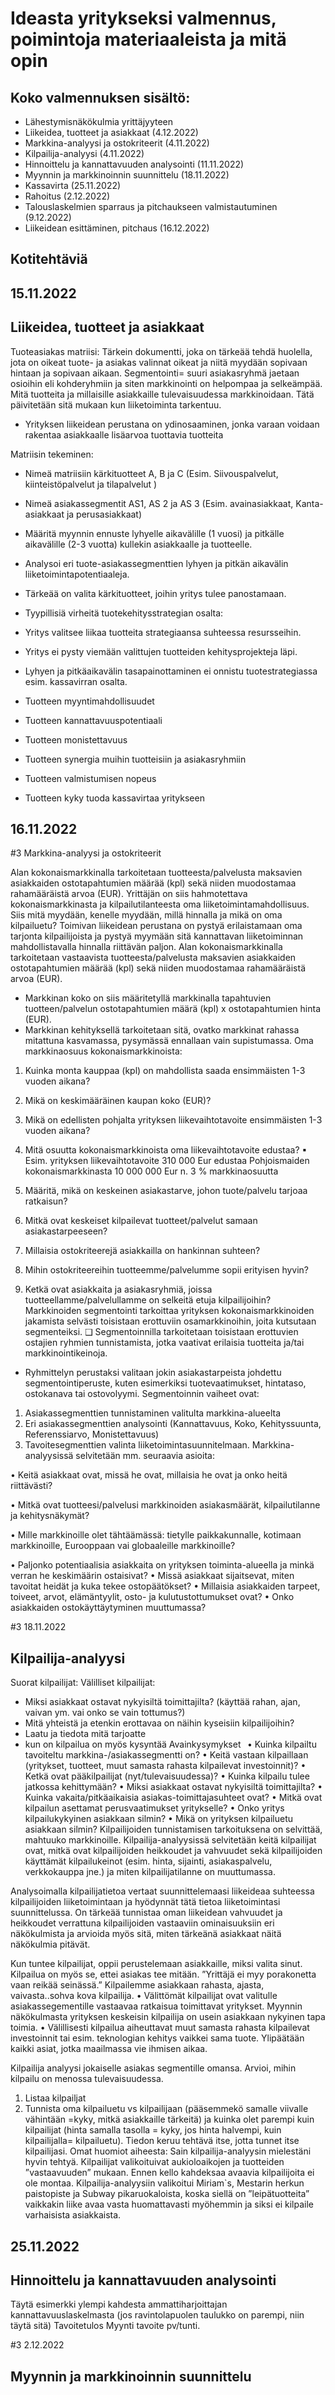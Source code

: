 # Ideasta yritykseksi valmennus, poimintoja materiaaleista ja mitä opin

## Koko valmennuksen sisältö:   
-   Lähestymisnäkökulmia yrittäjyyteen   
-   Liikeidea, tuotteet ja asiakkaat (4.12.2022)   
-   Markkina-analyysi ja ostokriteerit (4.11.2022)   
-   Kilpailija-analyysi (4.11.2022)   
-   Hinnoittelu ja kannattavuuden analysointi (11.11.2022)   
-   Myynnin ja markkinoinnin suunnittelu (18.11.2022)   
-   Kassavirta (25.11.2022)   
-   Rahoitus (2.12.2022)   
-   Talouslaskelmien sparraus ja pitchaukseen valmistautuminen (9.12.2022)   
-   Liikeidean esittäminen, pitchaus (16.12.2022)

## Kotitehtäviä   

## 15.11.2022   

## Liikeidea, tuotteet ja asiakkaat
Tuoteasiakas matriisi:
Tärkein dokumentti, joka on tärkeää tehdä huolella, jota on oikeat tuote- ja asiakas valinnat oikeat ja niitä myydään sopivaan hintaan ja sopivaan aikaan.
Segmentointi= suuri asiakasryhmä jaetaan osioihin eli kohderyhmiin ja siten markkinointi on helpompaa ja selkeämpää.
Mitä tuotteita ja millaisille asiakkaille tulevaisuudessa markkinoidaan. Tätä päivitetään sitä mukaan kun liiketoiminta tarkentuu. 
-	Yrityksen liikeidean perustana on ydinosaaminen, jonka varaan voidaan rakentaa asiakkaalle lisäarvoa tuottavia tuotteita

Matriisin tekeminen:
-	Nimeä matriisiin kärkituotteet A, B ja C (Esim. Siivouspalvelut, kiinteistöpalvelut ja tilapalvelut )
-	Nimeä asiakassegmentit AS1, AS 2 ja AS 3 (Esim. avainasiakkaat, Kanta-asiakkaat ja perusasiakkaat)
-	Määritä myynnin ennuste lyhyelle aikavälille (1 vuosi) ja pitkälle aikavälille (2-3 vuotta) kullekin asiakkaalle ja tuotteelle.
-	Analysoi eri tuote-asiakassegmenttien lyhyen ja pitkän aikavälin liiketoimintapotentiaaleja.

-	Tärkeää on valita kärkituotteet, joihin yritys tulee panostamaan.


-	Tyypillisiä virheitä tuotekehitysstrategian osalta:
-	Yritys valitsee liikaa tuotteita strategiaansa suhteessa resursseihin.
-	Yritys ei pysty viemään valittujen tuotteiden kehitysprojekteja läpi.
-	Lyhyen ja pitkäaikavälin tasapainottaminen ei onnistu tuotestrategiassa esim. kassavirran osalta.
-	Tuotteen myyntimahdollisuudet
-	Tuotteen kannattavuuspotentiaali
-	Tuotteen monistettavuus
-	Tuotteen synergia muihin tuotteisiin ja asiakasryhmiin
-	Tuotteen valmistumisen nopeus
-	Tuotteen kyky tuoda kassavirtaa yritykseen   

## 16.11.2022   
#3 Markkina-analyysi ja ostokriteerit   

Alan kokonaismarkkinalla tarkoitetaan tuotteesta/palvelusta maksavien
asiakkaiden ostotapahtumien määrää (kpl) sekä niiden muodostamaa
rahamääräistä arvoa (EUR).
Yrittäjän on siis hahmotettava kokonaismarkkinasta ja kilpailutilanteesta oma
liiketoimintamahdollisuus. Siis mitä myydään, kenelle myydään, millä hinnalla ja
mikä on oma kilpailuetu?
Toimivan liikeidean perustana on pystyä erilaistamaan oma tarjonta kilpailijoista ja
pystyä myymään sitä kannattavan liiketoiminnan mahdollistavalla hinnalla riittävän
paljon.
Alan kokonaismarkkinalla tarkoitetaan vastaavista tuotteesta/palvelusta
maksavien asiakkaiden ostotapahtumien määrää (kpl) sekä niiden
muodostamaa rahamääräistä arvoa (EUR).
- Markkinan koko on siis määritetyllä markkinalla tapahtuvien tuotteen/palvelun
ostotapahtumien määrä (kpl) x ostotapahtumien hinta (EUR).
- Markkinan kehityksellä tarkoitetaan sitä, ovatko markkinat rahassa mitattuna
kasvamassa, pysymässä ennallaan vain supistumassa.
Oma markkinaosuus kokonaismarkkinoista:
1. Kuinka monta kauppaa (kpl) on mahdollista saada ensimmäisten 1-3 vuoden
aikana?
2. Mikä on keskimääräinen kaupan koko (EUR)?   

3. Mikä on edellisten pohjalta yrityksen liikevaihtotavoite ensimmäisten 1-3 vuoden
aikana?   

4. Mitä osuutta kokonaismarkkinoista oma liikevaihtotavoite edustaa?
▪ Esim. yrityksen liikevaihtotavoite 310 000 Eur edustaa Pohjoismaiden
kokonaismarkkinasta 10 000 000 Eur n. 3 % markkinaosuutta   

1.	Määritä, mikä on keskeinen asiakastarve, johon tuote/palvelu tarjoaa ratkaisun?
2. Mitkä ovat keskeiset kilpailevat tuotteet/palvelut samaan asiakastarpeeseen?
3. Millaisia ostokriteerejä asiakkailla on hankinnan suhteen?
4. Mihin ostokriteereihin tuotteemme/palvelumme sopii erityisen hyvin?
5. Ketkä ovat asiakkaita ja asiakasryhmiä, joissa tuotteellamme/palvelullamme on
selkeitä etuja kilpailijoihin?
Markkinoiden segmentointi tarkoittaa yrityksen kokonaismarkkinoiden jakamista
selvästi toisistaan erottuviin osamarkkinoihin, joita kutsutaan segmenteiksi.
❑ Segmentoinnilla tarkoitetaan toisistaan erottuvien ostajien ryhmien tunnistamista,
jotka vaativat erilaisia tuotteita ja/tai markkinointikeinoja.
- Ryhmittelyn perustaksi valitaan jokin asiakastarpeista johdettu segmentointiperuste,
kuten esimerkiksi tuotevaatimukset, hintataso, ostokanava tai ostovolyymi.
Segmentoinnin vaiheet ovat:
1. Asiakassegmenttien tunnistaminen valitulta markkina-alueelta
2. Eri asiakassegmenttien analysointi
(Kannattavuus, Koko, Kehityssuunta, Referenssiarvo, Monistettavuus)
3. Tavoitesegmenttien valinta liiketoimintasuunnitelmaan.
Markkina-analyysissä selvitetään mm. seuraavia asioita:

•	Keitä asiakkaat ovat, missä he ovat, millaisia he ovat ja onko heitä riittävästi? 

•	Mitkä ovat tuotteesi/palvelusi markkinoiden asiakasmäärät, kilpailutilanne ja kehitysnäkymät? 

•	Mille markkinoille olet tähtäämässä: tietylle paikkakunnalle, kotimaan markkinoille, Eurooppaan vai globaaleille markkinoille?

•	Paljonko potentiaalisia asiakkaita on yrityksen toiminta-alueella ja minkä verran he keskimäärin ostaisivat?
•	Missä asiakkaat sijaitsevat, miten tavoitat heidät ja kuka tekee ostopäätökset? 
•	Millaisia asiakkaiden tarpeet, toiveet, arvot, elämäntyylit, osto- ja kulutustottumukset ovat? 
•	Onko asiakkaiden ostokäyttäytyminen muuttumassa?   

#3 18.11.2022
## Kilpailija-analyysi   
Suorat kilpailijat:
Välilliset kilpailijat: 
-	Miksi asiakkaat ostavat nykyisiltä toimittajilta? (käyttää rahan, ajan, vaivan ym. vai onko se vain tottumus?)
-	Mitä yhteistä ja etenkin erottavaa on näihin kyseisiin kilpailijoihin?
-	Laatu ja tiedota mitä tarjoatte
-	kun on kilpailua on myös kysyntää
Avainkysymykset   
•	Kuinka kilpailtu tavoiteltu markkina-/asiakassegmentti on? 
•	Keitä vastaan kilpaillaan (yritykset, tuotteet, muut samasta rahasta kilpailevat investoinnit)?
•	Ketkä ovat pääkilpailijat (nyt/tulevaisuudessa)? 
•	Kuinka kilpailu tulee jatkossa kehittymään? 
•	Miksi asiakkaat ostavat nykyisiltä toimittajilta? 
•	Kuinka vakaita/pitkäaikaisia asiakas-toimittajasuhteet ovat? 
•	Mitkä ovat kilpailun asettamat perusvaatimukset yritykselle? 
•	Onko yritys kilpailukykyinen asiakkaan silmin? 
•	Mikä on yrityksen kilpailuetu asiakkaan silmin? 
Kilpailijoiden tunnistamisen tarkoituksena on selvittää, mahtuuko markkinoille. Kilpailija-analyysissä selvitetään keitä kilpailijat ovat, mitkä ovat kilpailijoiden heikkoudet ja vahvuudet sekä kilpailijoiden käyttämät kilpailukeinot (esim. hinta, sijainti, asiakaspalvelu, verkkokauppa jne.) ja miten kilpailijatilanne on muuttumassa.

Analysoimalla kilpailijatietoa vertaat suunnittelemaasi liikeideaa suhteessa kilpailijoiden liiketoimintaan ja hyödynnät tätä tietoa liiketoimintasi suunnittelussa. On tärkeää tunnistaa oman liikeidean vahvuudet ja heikkoudet verrattuna kilpailijoiden vastaaviin ominaisuuksiin eri näkökulmista ja arvioida myös sitä, miten tärkeänä asiakkaat näitä näkökulmia pitävät.

Kun tuntee kilpailijat, oppii perustelemaan asiakkaille, miksi valita sinut. Kilpailua on myös se, ettei asiakas tee mitään.
”Yrittäjä ei myy porakonetta vaan reikää seinässä.”
Kilpailemme asiakkaan rahasta, ajasta, vaivasta..sohva kova kilpailija.
•	Välittömät kilpailijat ovat valitulle asiakassegementille vastaavaa ratkaisua toimittavat yritykset. Myynnin näkökulmasta yrityksen keskeisin kilpailija on usein asiakkaan nykyinen tapa toimia. 
•	Välillisesti kilpailua aiheuttavat muut samasta rahasta kilpailevat investoinnit tai esim. teknologian kehitys vaikkei sama tuote. Ylipäätään kaikki asiat, jotka maailmassa vie ihmisen aikaa.


Kilpailija analyysi jokaiselle asiakas segmentille omansa.
Arvioi, mihin kilpailu on menossa tulevaisuudessa.

1.	Listaa kilpailjat
2.	Tunnista oma kilpailuetu vs kilpailijaan (pääsemmekö samalle viivalle vähintään =kyky, mitkä asiakkaille tärkeitä) ja kuinka olet parempi kuin kilpailijat (hinta samalla tasolla = kyky, jos hinta halvempi, kuin kilpailijalla= kilpailuetu). Tiedon keruu tehtävä itse, jotta tunnet itse kilpailijasi.
Omat huomiot aiheesta: 
Sain kilpailija-analyysin mielestäni hyvin tehtyä. 
Kilpailijat valikoituivat aukioloaikojen ja tuotteiden ”vastaavuuden” mukaan. Ennen kello kahdeksaa avaavia kilpailijoita ei ole montaa. Kilpailija-analyysiin valikoitui Miriam`s, Mestarin herkun paistopiste ja Subway pikaruokaloista, koska siellä on ”leipätuotteita” vaikkakin liike avaa vasta huomattavasti myöhemmin ja siksi ei kilpaile varhaisista asiakkaista. 


## 25.11.2022 

## Hinnoittelu ja kannattavuuden analysointi

Täytä esimerkki ylempi kahdesta ammattiharjoittajan kannattavuuslaskelmasta (jos ravintolapuolen taulukko on parempi, niin täytä sitä)
Tavoitetulos
Myynti tavoite pv/tunti.


#3 2.12.2022
## Myynnin ja markkinoinnin suunnittelu





